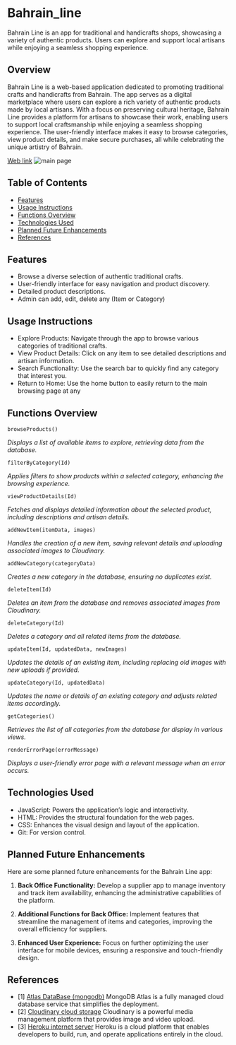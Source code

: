 # Bahrain_line
Bahrain Line is an app for traditional and handicrafts shops, showcasing a variety of authentic products. Users can explore and support local artisans while enjoying a seamless shopping experience.

## Overview
Bahrain Line is a web-based application dedicated to promoting traditional crafts and handicrafts from Bahrain. The app serves as a digital marketplace where users can explore a rich variety of authentic products made by local artisans. With a focus on preserving cultural heritage, Bahrain Line provides a platform for artisans to showcase their work, enabling users to support local craftsmanship while enjoying a seamless shopping experience. The user-friendly interface makes it easy to browse categories, view product details, and make secure purchases, all while celebrating the unique artistry of Bahrain.

[Web link](https://bahrain-line-f00944856757.herokuapp.com/)
![main page](https://res.cloudinary.com/dnmdmz7qo/image/upload/v1759767978/34bdd520-38ad-4d37-ac73-56ab1ca8da54.png)

## Table of Contents
- [Features](#features)
- [Usage Instructions](#usage-instructions)
- [Functions Overview](#functions-overview)
- [Technologies Used](#technologies-used)
- [Planned Future Enhancements](#planned-future-enhancements)
- [References](#references)

## Features
- Browse a diverse selection of authentic traditional crafts.
- User-friendly interface for easy navigation and product discovery.
- Detailed product descriptions.
- Admin can add, edit, delete any (Item or Category)

## Usage Instructions
- Explore Products: Navigate through the app to browse various categories of traditional crafts.
- View Product Details: Click on any item to see detailed descriptions and artisan information.
- Search Functionality: Use the search bar to quickly find any category that interest you.
- Return to Home: Use the home button to easily return to the main browsing page at any 

## Functions Overview

`browseProducts()`

*Displays a list of available items to explore, retrieving data from the database.*

`filterByCategory(Id)`

*Applies filters to show products within a selected category, enhancing the browsing experience.*

`viewProductDetails(Id)`

*Fetches and displays detailed information about the selected product, including descriptions and artisan details.*

`addNewItem(itemData, images)`

*Handles the creation of a new item, saving relevant details and uploading associated images to Cloudinary.*

`addNewCategory(categoryData)`

*Creates a new category in the database, ensuring no duplicates exist.*

`deleteItem(Id)`

*Deletes an item from the database and removes associated images from Cloudinary.*

`deleteCategory(Id)`

*Deletes a category and all related items from the database.*

`updateItem(Id, updatedData, newImages)`

*Updates the details of an existing item, including replacing old images with new uploads if provided.*

`updateCategory(Id, updatedData)`

*Updates the name or details of an existing category and adjusts related items accordingly.*

`getCategories()`

*Retrieves the list of all categories from the database for display in various views.*

`renderErrorPage(errorMessage)`

*Displays a user-friendly error page with a relevant message when an error occurs.*

## Technologies Used
- JavaScript: Powers the application’s logic and interactivity.
- HTML: Provides the structural foundation for the web pages.
- CSS: Enhances the visual design and layout of the application.
- Git: For version control.

## Planned Future Enhancements
Here are some planned future enhancements for the Bahrain Line app:

1. **Back Office Functionality:**
Develop a supplier app to manage inventory and track item availability, enhancing the administrative capabilities of the platform.

2. **Additional Functions for Back Office:**
Implement features that streamline the management of items and categories, improving the overall efficiency for suppliers.

3. **Enhanced User Experience:**
Focus on further optimizing the user interface for mobile devices, ensuring a responsive and touch-friendly design.

## References
- [1] [Atlas DataBase (mongodb)](https://www.mongodb.com/products/platform/atlas-database) MongoDB Atlas is a fully managed cloud database service that simplifies the deployment.
- [2] [Cloudinary cloud storage](https://cloudinary.com/) Cloudinary is a powerful media management platform that provides image and video upload.
- [3] [Heroku internet server](https://dashboard.heroku.com/) Heroku is a cloud platform that enables developers to build, run, and operate applications entirely in the cloud.